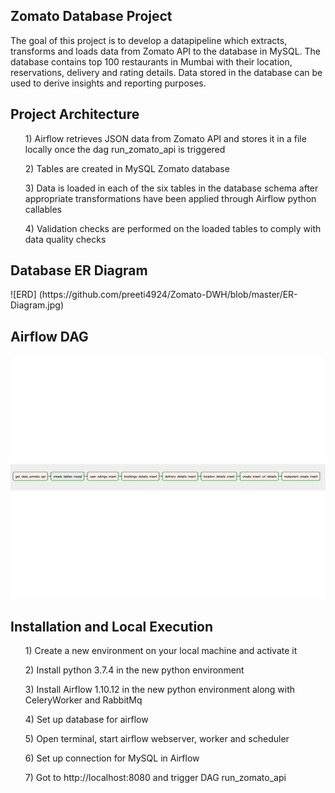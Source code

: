 <h2> Zomato Database Project </h2>

The goal of this project is to develop a datapipeline which extracts, transforms and loads data from Zomato API to the database in MySQL.
The database contains top 100 restaurants in Mumbai with their location, reservations, delivery and rating details. Data stored 
in the database can be used to derive insights and reporting purposes.

<h2> Project Architecture </h2>


<ol>1) Airflow retrieves JSON data from Zomato API and stores it in a file locally once the dag run_zomato_api is triggered</ol>
<ol>2) Tables are created in MySQL Zomato database</ol>
<ol>3) Data is loaded in each of the six tables in the database schema after appropriate transformations have been applied through Airflow python callables</ol>
<ol>4) Validation checks are performed on the loaded tables to comply with data quality checks</ol>

<h2> Database ER Diagram </h2>
![ERD] (https://github.com/preeti4924/Zomato-DWH/blob/master/ER-Diagram.jpg)

<h2> Airflow DAG </h2>
<img class="fit-picture"
     src="https://github.com/preeti4924/Zomato-DWH/blob/master/Airflow-DAG.jpg"
     alt="Airflow DAG">

<h2> Installation and Local Execution </h2>

<ol>1) Create a new environment on your local machine and activate it </ol>

<ol>2) Install python 3.7.4 in the new python environment</ol>

<ol>3) Install Airflow 1.10.12 in the new python environment along with CeleryWorker and RabbitMq</ol>

<ol>4) Set up database for airflow</ol>

<ol>5) Open terminal, start airflow webserver, worker and scheduler</ol>

<ol>6) Set up connection for MySQL in Airflow </ol>

<ol>7) Got to http://localhost:8080 and trigger DAG run_zomato_api</ol>
